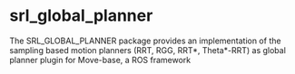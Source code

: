 # srl_global_planner
The SRL_GLOBAL_PLANNER  package provides an implementation of the sampling based motion planners (RRT, RGG, RRT*, Theta*-RRT) as global planner plugin for Move-base, a ROS framework
